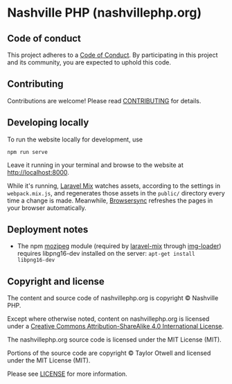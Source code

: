 # Nashville PHP (nashvillephp.org)

## Code of conduct

This project adheres to a [Code of Conduct][]. By participating in this project
and its community, you are expected to uphold this code.

## Contributing

Contributions are welcome! Please read [CONTRIBUTING][] for details.

## Developing locally

To run the website locally for development, use

    npm run serve

Leave it running in your terminal and browse to the website at
<http://localhost:8000>.

While it's running, [Laravel Mix][] watches assets, according to the settings
in `webpack.mix.js`, and regenerates those assets in the `public/` directory
every time a change is made. Meanwhile, [Browsersync][] refreshes the pages
in your browser automatically.

## Deployment notes

* The npm [mozjpeg][] module (required by [laravel-mix][] through [img-loader][])
  requires libpng16-dev installed on the server: `apt-get install libpng16-dev`

## Copyright and license

The content and source code of nashvillephp.org is copyright © Nashville PHP.

Except where otherwise noted, content on nashvillephp.org is licensed under a
[Creative Commons Attribution-ShareAlike 4.0 International License][cc-by-sa].

The nashvillephp.org source code is licensed under the MIT License (MIT).

Portions of the source code are copyright © Taylor Otwell and licensed under
the MIT License (MIT).

Please see [LICENSE][] for more information.


[code of conduct]: https://github.com/nashvillephp/policies
[contributing]: https://github.com/nashvillephp/nashvillephp.org/blob/master/CONTRIBUTING.md
[cc-by-sa]: https://creativecommons.org/licenses/by-sa/4.0/
[license]: https://github.com/nashvillephp/nashvillephp.org/blob/master/LICENSE
[mozjpeg]: https://www.npmjs.com/package/mozjpeg
[laravel-mix]: https://www.npmjs.com/package/laravel-mix
[img-loader]: https://www.npmjs.com/package/img-loader
[laravel mix]: https://www.npmjs.com/package/laravel-mix
[browsersync]: https://www.npmjs.com/package/browser-sync

